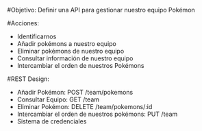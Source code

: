 #Objetivo:
Definir una API para gestionar nuestro equipo Pokémon

#Acciones:

- Identificarnos
- Añadir pokémons a nuestro equipo
- Eliminar pokémons de nuestro equipo
- Consultar información de nuestro equipo
- Intercambiar el orden de nuestros Pokémons

#REST Design:

- Añadir Pokémon: POST /team/pokemons
- Consultar Equipo: GET /team
- Eliminar Pokémon: DELETE /team/pokemons/:id
- Intercambiar el orden de nuestros pokémons: PUT /team
- Sistema de credenciales

